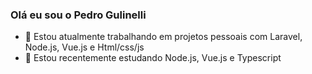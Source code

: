 ### Olá eu sou o Pedro Gulinelli 

- 🔭 Estou atualmente trabalhando em projetos pessoais com Laravel, Node.js, Vue.js e Html/css/js
- 🌱 Estou recentemente estudando Node.js, Vue.js e Typescript
